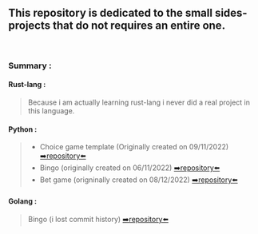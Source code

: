 ## This repository is dedicated to the small sides-projects that do not requires an entire one.
‎ 
### Summary :

#### Rust-lang : 
> Because i am actually learning rust-lang i never did a real project in this language.

#### Python : 
> [comment]: <> (Date format is dd/mm/yyyy)
>   - Choice game template (Originally created on 09/11/2022) [➡️repository⬅️](https://github.com/EloiD-R/little-sides-projects/tree/main/Python/Choice-game-template/)
>   - Bingo (originally created on 06/11/2022) [➡️repository⬅️](https://github.com/EloiD-R/little-sides-projects/tree/main/Python/bingo-in-python)
>   - Bet game (origninally created on 08/12/2022) [➡️repository⬅️](https://github.com/EloiD-R/little-sides-projects/tree/main/Python/Bet-game-(for%20rpi%20pico))
 
#### Golang : 
> [comment]: <> (Date format is dd/mm/yyyy)
> Bingo (i lost commit history) [➡️repository⬅️](https://github.com/EloiD-R/little-sides-projects/blob/main/Go/BingoInGolang/)
